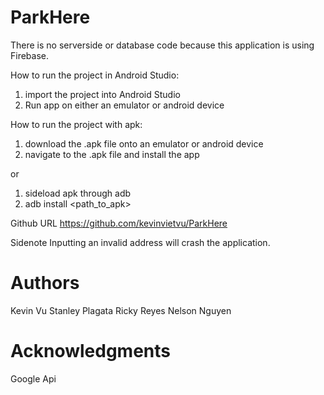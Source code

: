# ParkHere

There is no serverside or database code because this application is using Firebase.


How to run the project in Android Studio: 
1. import the project into Android Studio
2. Run app on either an emulator or android device

How to run the project with apk:
1. download the .apk file onto an emulator or android device
2. navigate to the .apk file and install the app

or 

1. sideload apk through adb 
2. adb install <path_to_apk>

Github URL
https://github.com/kevinvietvu/ParkHere

Sidenote 
Inputting an invalid address will crash the application.

# Authors
Kevin Vu
Stanley Plagata
Ricky Reyes
Nelson Nguyen

# Acknowledgments
Google Api
